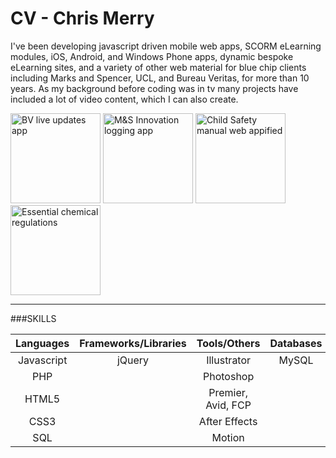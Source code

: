 # CV - Chris Merry
I've been developing javascript driven mobile web apps, SCORM eLearning modules, iOS, Android, and Windows Phone apps, dynamic bespoke eLearning sites, and a variety of other web material for blue chip clients including Marks and Spencer, UCL, and Bureau Veritas, for more than 10 years. As my background before coding was in tv many projects have included a lot of video content, which I can also create.

<img src='http://upland.myzen.co.uk/images/cv/BVSmart_LogoCM_358sq.png' width="144px" title="BV live updates app">
<img src='http://upland.myzen.co.uk/images/cv/innovation_144_icon.png' width="144px" title="M&S Innovation logging app">
<img src='http://upland.myzen.co.uk/images/cv/CS_icon_144.png' width="144px" title="Child Safety manual web appified">
<img src='http://upland.myzen.co.uk/images/cv/ECP_144_icon.png' width="144px" title="Essential chemical regulations">
<hr>
###SKILLS

| Languages | Frameworks/Libraries |     Tools/Others | Databases |
|:---------:|:--------------------:|:------------:    |:---------:|
| Javascript| jQuery               | Illustrator      | MySQL    |
| PHP       |                      |   Photoshop      |          |
| HTML5     |                      |Premier, Avid, FCP|          |
| CSS3      |                      |   After Effects  |          |
| SQL       |                      |       Motion     |          |

